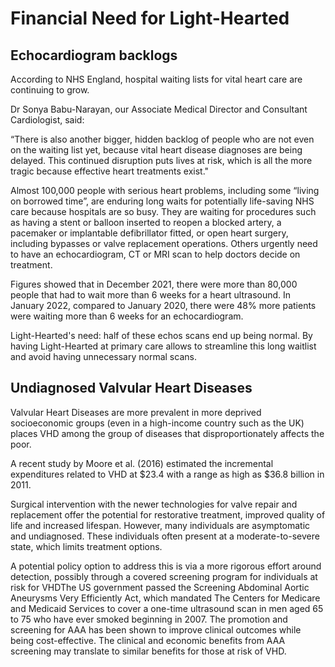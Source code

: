 # Financial Need for Light-Hearted

## Echocardiogram backlogs
According to NHS England, hospital waiting lists for vital heart care are continuing to grow.

Dr Sonya Babu-Narayan, our Associate Medical Director and Consultant Cardiologist, said: 

“There is also another bigger, hidden backlog of people who are not even on the waiting list yet, because vital heart disease diagnoses are being delayed. This continued disruption puts lives at risk, which is all the more tragic because effective heart treatments exist."

Almost 100,000 people with serious heart problems, including some “living on borrowed time”, are enduring long waits for potentially life-saving NHS care because hospitals are so busy. They are waiting for procedures such as having a stent or balloon inserted to reopen a blocked artery, a pacemaker or implantable defibrillator fitted, or open heart surgery, including bypasses or valve replacement operations. Others urgently need to have an echocardiogram, CT or MRI scan to help doctors decide on treatment.

Figures showed that in December 2021, there were more than 80,000 people that had to wait more than 6 weeks for a heart ultrasound. In January 2022, compared to January 2020, there were 48% more patients were waiting more than 6 weeks for an echocardiogram. 


Light-Hearted's need: half of these echos scans end up being normal. By having Light-Hearted at primary care allows to streamline this long waitlist and avoid having unnecessary normal scans.

## Undiagnosed Valvular Heart Diseases

Valvular Heart Diseases are more prevalent in more deprived socioeconomic groups (even in a high-income country such as the UK) places VHD among the group of diseases that disproportionately affects the poor. 

A recent study by Moore et al. (2016) estimated the incremental expenditures related to VHD at $23.4 with a range as high as $36.8 billion in 2011.

Surgical intervention with the newer technologies for valve repair and replacement offer the potential for restorative treatment, improved quality of life and increased lifespan. However, many individuals are asymptomatic and undiagnosed. These individuals often present at a moderate-to-severe state, which limits treatment options. 

A potential policy option to address this is via a more rigorous effort around detection, possibly through a covered screening program for individuals at risk for VHDThe US government passed the Screening Abdominal Aortic Aneurysms Very Efficiently Act, which mandated The Centers for Medicare and Medicaid Services to cover a one-time ultrasound scan in men aged 65 to 75 who have ever smoked beginning in 2007. The promotion and screening for AAA has been shown to improve clinical outcomes while being cost-effective. The clinical and economic benefits from AAA screening may translate to similar benefits for those at risk of VHD.
